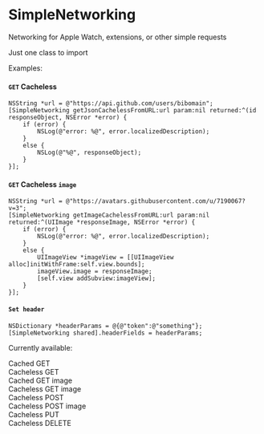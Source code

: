 # SimpleNetworking

Networking for Apple Watch, extensions, or other simple requests

Just one class to import

Examples:

#### `GET` Cacheless

    NSString *url = @"https://api.github.com/users/bibomain";
    [SimpleNetworking getJsonCachelessFromURL:url param:nil returned:^(id responseObject, NSError *error) {
        if (error) {
            NSLog(@"error: %@", error.localizedDescription);
        }
        else {
            NSLog(@"%@", responseObject);
        }
    }];

#### `GET` Cacheless `image`

    NSString *url = @"https://avatars.githubusercontent.com/u/7190067?v=3";
    [SimpleNetworking getImageCachelessFromURL:url param:nil returned:^(UIImage *responseImage, NSError *error) {
        if (error) {
            NSLog(@"error: %@", error.localizedDescription);
        }
        else {
            UIImageView *imageView = [[UIImageView alloc]initWithFrame:self.view.bounds];
            imageView.image = responseImage;
            [self.view addSubview:imageView];
        }
    }];

#### `Set header`

    NSDictionary *headerParams = @{@"token":@"something"};
    [SimpleNetworking shared].headerFields = headerParams;

Currently available:

Cached GET<br>
Cacheless GET<br>
Cached GET image<br>
Cacheless GET image<br>
Cacheless POST<br>
Cacheless POST image<br>
Cacheless PUT<br>
Cacheless DELETE<br>

